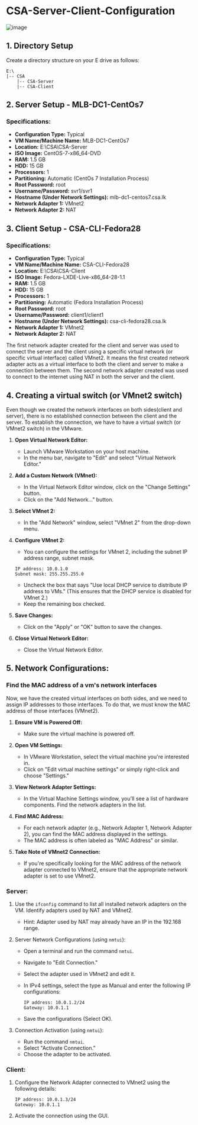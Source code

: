 # CSA-Server-Client-Configuration
![image](https://github.com/rv0fficial/CSA-Server-Client-Configuration/assets/147927710/50824973-8956-4a25-baba-46562e55875b)

## 1. Directory Setup

Create a directory structure on your E drive as follows:

```
E:\
|-- CSA
    |-- CSA-Server
    |-- CSA-Client
```

## 2. Server Setup - MLB-DC1-CentOs7

### Specifications:

- **Configuration Type:** Typical
- **VM Name/Machine Name:** MLB-DC1-CentOs7
- **Location:** E:\CSA\CSA-Server
- **ISO Image:** CentOS-7-x86_64-DVD
- **RAM:** 1.5 GB
- **HDD:** 15 GB
- **Processors:** 1
- **Partitioning:** Automatic (CentOs 7 Installation Process)
- **Root Password:** root
- **Username/Password:** svr1/svr1
- **Hostname (Under Network Settings):** mlb-dc1-centos7.csa.lk
- **Network Adapter 1:** VMnet2
- **Network Adapter 2:** NAT

## 3. Client Setup - CSA-CLI-Fedora28

### Specifications:

- **Configuration Type:** Typical
- **VM Name/Machine Name:** CSA-CLI-Fedora28
- **Location:** E:\CSA\CSA-Client
- **ISO Image:** Fedora-LXDE-Live-x86_64-28-1.1
- **RAM:** 1.5 GB
- **HDD:** 15 GB
- **Processors:** 1
- **Partitioning:** Automatic (Fedora Installation Process)
- **Root Password:** root
- **Username/Password:** client1/client1
- **Hostname (Under Network Settings):** csa-cli-fedora28.csa.lk
- **Network Adapter 1:** VMnet2
- **Network Adapter 2:** NAT

The first network adapter created for the client and server was used to connect the server and the client using a specific virtual network (or specific virtual interface) called VMnet2. 
It means the first created network adapter acts as a virtual interface to both the client and server to make a connection between them.
The second network adapter created was used to connect to the internet using NAT in both the server and the client.

## 4. Creating a virtual switch (or VMnet2 switch)

Even though we created the network interfaces on both sides(client and server), there is no established connection between the client and the server. 
To establish the connection, we have to have a virtual switch (or VMnet2 switch) in the VMware. 

1. **Open Virtual Network Editor:**
   - Launch VMware Workstation on your host machine.
   - In the menu bar, navigate to "Edit" and select "Virtual Network Editor."

2. **Add a Custom Network (VMnet):**
   - In the Virtual Network Editor window, click on the "Change Settings" button.
   - Click on the "Add Network..." button.

3. **Select VMnet 2:**
   - In the "Add Network" window, select "VMnet 2" from the drop-down menu.

4. **Configure VMnet 2:**
   - You can configure the settings for VMnet 2, including the subnet IP address range, subnet mask.

   ```
   IP address: 10.0.1.0
   Subnet mask: 255.255.255.0
   ```
    
   - Uncheck the box that says "Use local DHCP service to distribute IP address to VMs." (This ensures that the DHCP service is disabled for VMnet 2.)
   - Keep the remaining box checked.

6. **Save Changes:**
   - Click on the "Apply" or "OK" button to save the changes.

7. **Close Virtual Network Editor:**
   - Close the Virtual Network Editor.

## 5. Network Configurations:

### Find the MAC address of a vm's network interfaces 

Now, we have the created virtual interfaces on both sides, and we need to assign IP addresses to those interfaces.
To do that, we must know the MAC address of those interfaces (VMnet2).

1. **Ensure VM is Powered Off:**
   - Make sure the virtual machine is powered off.

2. **Open VM Settings:**
   - In VMware Workstation, select the virtual machine you're interested in.
   - Click on "Edit virtual machine settings" or simply right-click and choose "Settings."

3. **View Network Adapter Settings:**
   - In the Virtual Machine Settings window, you'll see a list of hardware components. Find the network adapters in the list.

4. **Find MAC Address:**
   - For each network adapter (e.g., Network Adapter 1, Network Adapter 2), you can find the MAC address displayed in the settings.
   - The MAC address is often labeled as "MAC Address" or similar.

5. **Take Note of VMnet2 Connection:**
   - If you're specifically looking for the MAC address of the network adapter connected to VMnet2, ensure that the appropriate network adapter is set to use VMnet2.

### Server:

1. Use the `ifconfig` command to list all installed network adapters on the VM. Identify adapters used by NAT and VMnet2.
   - Hint: Adapter used by NAT may already have an IP in the 192.168 range.

2. Server Network Configurations (using `nmtui`):

   - Open a terminal and run the command `nmtui`.
   - Navigate to "Edit Connection."
   - Select the adapter used in VMnet2 and edit it.
   - In IPv4 settings, select the type as Manual and enter the following IP configurations:

     ```
     IP address: 10.0.1.2/24
     Gateway: 10.0.1.1
     ```

   - Save the configurations (Select OK).

3. Connection Activation (using `nmtui`):

   - Run the command `nmtui`.
   - Select "Activate Connection."
   - Choose the adapter to be activated.

### Client:

1. Configure the Network Adapter connected to VMnet2 using the following details:

   ```
   IP address: 10.0.1.3/24
   Gateway: 10.0.1.1
   ```

2. Activate the connection using the GUI.

